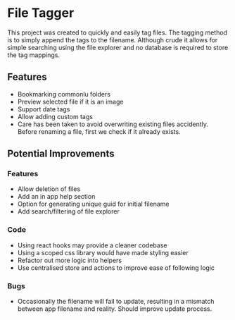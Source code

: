 # File Tagger

This project was created to quickly and easily tag files. The tagging method is to simply append the tags to the filename. Although crude it allows for simple searching using the file explorer and no database is required to store the tag mappings.

## Features

- Bookmarking commonlu folders
- Preview selected file if it is an image
- Support date tags
- Allow adding custom tags
- Care has been taken to avoid overwriting existing files accidently. Before renaming a file, first we check if it already exists.

## Potential Improvements

### Features

- Allow deletion of files
- Add an in app help section
- Option for generating unique guid for initial filename
- Add search/filtering of file explorer

### Code

- Using react hooks may provide a cleaner codebase
- Using a scoped css library would have made styling easier
- Refactor out more logic into helpers
- Use centralised store and actions to improve ease of following logic

### Bugs

- Occasionally the filename will fail to update, resulting in a mismatch between app filename and reality. Should improve update process.
